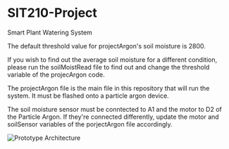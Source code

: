 # SIT210-Project
Smart Plant Watering System

The default threshold value for projectArgon's soil moisture is 2800.

If you wish to find out the average soil moisture for a different condition, please run the soilMoistRead file to
find out and change the threshold variable of the projecArgon code.

The projectArgon file is the main file in this repository that will run the system. It must be flashed onto a particle argon device.

The soil moisture sensor must be conntected to A1 and the motor to D2 of the Particle Argon.
If they're connected differently, update the motor and soilSensor variables of the porjectArgon file accordingly.

![Prototype Architecture](https://user-images.githubusercontent.com/54390998/83386913-2c304300-a42f-11ea-84ce-8a17eb30e4ec.jpg)
